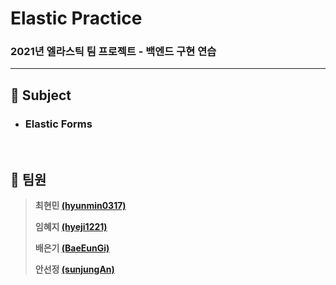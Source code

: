 # Elastic Practice
### 2021년 엘라스틱 팀 프로젝트 - 백엔드 구현 연습

---

## :notebook_with_decorative_cover: Subject

* ### Elastic Forms

<br>

## :notebook_with_decorative_cover: 팀원

> **최현민 [(hyunmin0317)](https://github.com/hyunmin0317?tab=repositories)**
>
> **임혜지 [(hyeji1221)](https://github.com/hyeji1221)**
>
> **배은기 [(BaeEunGi)](https://github.com/BaeEunGi)**
>
> **안선정 [(sunjungAn)](https://github.com/sunjungAn)**
